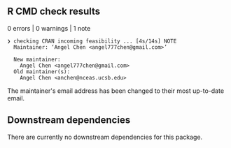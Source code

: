 ## R CMD check results

0 errors | 0 warnings | 1 note

```
❯ checking CRAN incoming feasibility ... [4s/14s] NOTE
  Maintainer: ‘Angel Chen <angel777chen@gmail.com>’
  
  New maintainer:
    Angel Chen <angel777chen@gmail.com>
  Old maintainer(s):
    Angel Chen <anchen@nceas.ucsb.edu>
```

The maintainer's email address has been changed to their most up-to-date email.

## Downstream dependencies

There are currently no downstream dependencies for this package.